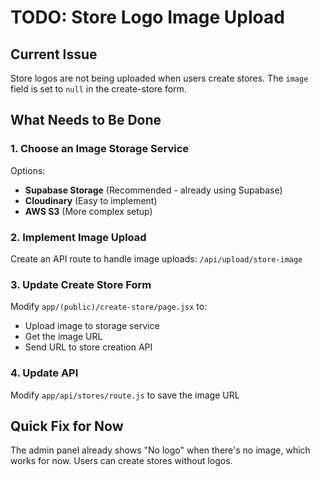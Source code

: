 # TODO: Store Logo Image Upload

## Current Issue
Store logos are not being uploaded when users create stores. The `image` field is set to `null` in the create-store form.

## What Needs to Be Done

### 1. Choose an Image Storage Service
Options:
- **Supabase Storage** (Recommended - already using Supabase)
- **Cloudinary** (Easy to implement)
- **AWS S3** (More complex setup)

### 2. Implement Image Upload
Create an API route to handle image uploads: `/api/upload/store-image`

### 3. Update Create Store Form
Modify `app/(public)/create-store/page.jsx` to:
- Upload image to storage service
- Get the image URL
- Send URL to store creation API

### 4. Update API
Modify `app/api/stores/route.js` to save the image URL

## Quick Fix for Now
The admin panel already shows "No logo" when there's no image, which works for now. Users can create stores without logos.
